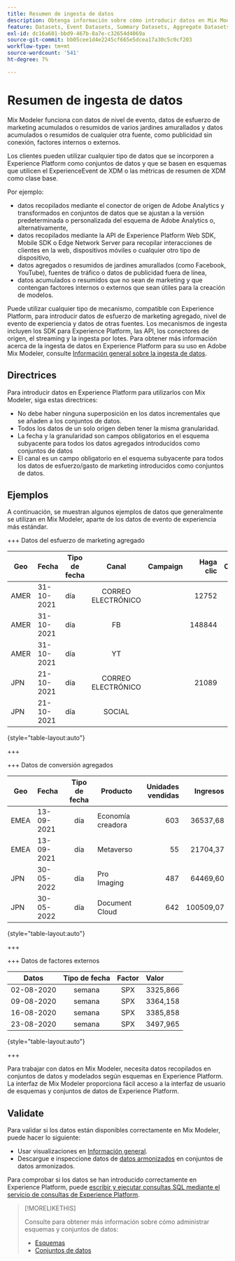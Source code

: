 ```yaml
---
title: Resumen de ingesta de datos
description: Obtenga información sobre cómo introducir datos en Mix Modeler.
feature: Datasets, Event Datasets, Summary Datasets, Aggregate Datasets
exl-id: dc16a601-bbd9-467b-8a7e-c32654d4069a
source-git-commit: bb05cee1d4e2245cf665e5dcea17a30c5c0cf203
workflow-type: tm+mt
source-wordcount: '541'
ht-degree: 7%

---
```


# Resumen de ingesta de datos

Mix Modeler funciona con datos de nivel de evento, datos de esfuerzo de marketing acumulados o resumidos de varios jardines amurallados y datos acumulados o resumidos de cualquier otra fuente, como publicidad sin conexión, factores internos o externos.

Los clientes pueden utilizar cualquier tipo de datos que se incorporen a Experience Platform como conjuntos de datos y que se basen en esquemas que utilicen el ExperienceEvent de XDM o las métricas de resumen de XDM como clase base.

Por ejemplo:

* datos recopilados mediante el conector de origen de Adobe Analytics y transformados en conjuntos de datos que se ajustan a la versión predeterminada o personalizada del esquema de Adobe Analytics o, alternativamente,
* datos recopilados mediante la API de Experience Platform Web SDK, Mobile SDK o Edge Network Server para recopilar interacciones de clientes en la web, dispositivos móviles o cualquier otro tipo de dispositivo,
* datos agregados o resumidos de jardines amurallados (como Facebook, YouTube), fuentes de tráfico o datos de publicidad fuera de línea,
* datos acumulados o resumidos que no sean de marketing y que contengan factores internos o externos que sean útiles para la creación de modelos.

Puede utilizar cualquier tipo de mecanismo, compatible con Experience Platform, para introducir datos de esfuerzo de marketing agregado, nivel de evento de experiencia y datos de otras fuentes. Los mecanismos de ingesta incluyen los SDK para Experience Platform, las API, los conectores de origen, el streaming y la ingesta por lotes. Para obtener más información acerca de la ingesta de datos en Experience Platform para su uso en Adobe Mix Modeler, consulte [Información general sobre la ingesta de datos](https://experienceleague.adobe.com/en/docs/experience-platform/ingestion/home).

## Directrices

Para introducir datos en Experience Platform para utilizarlos con Mix Modeler, siga estas directrices:

* No debe haber ninguna superposición en los datos incrementales que se añaden a los conjuntos de datos.
* Todos los datos de un solo origen deben tener la misma granularidad.
* La fecha y la granularidad son campos obligatorios en el esquema subyacente para todos los datos agregados introducidos como conjuntos de datos
* El canal es un campo obligatorio en el esquema subyacente para todos los datos de esfuerzo/gasto de marketing introducidos como conjuntos de datos.


## Ejemplos

A continuación, se muestran algunos ejemplos de datos que generalmente se utilizan en Mix Modeler, aparte de los datos de evento de experiencia más estándar.

+++ Datos del esfuerzo de marketing agregado

| Geo | Fecha | Tipo de fecha | Canal | Campaign | Haga clic | Obtenido | Participación | Impresión | Open | Propio | Enviado | Gasto |
|---|:--|---|:---:|---|--:|---|--:|---|---|---|--:|--:|
| AMER | 31-10-2021 | día | CORREO ELECTRÓNICO | | 12752 | | | | | | 1132945 | |
| AMER | 31-10-2021 | día | FB | | 148844 | | | | | | | 42111 |
| AMER | 31-10-2021 | día | YT | | | | 2314452 | | | | | 10540 |
| JPN | 21-10-2021 | día | CORREO ELECTRÓNICO | | 21089 | | | | | | 3283626 | |
| JPN | 21-10-2021 | día | SOCIAL | | | | 621 | | | | | 74512 |

{style="table-layout:auto"}

+++

+++ Datos de conversión agregados

| Geo | Fecha | Tipo de fecha | Producto | Unidades vendidas | Ingresos |
|---|:---|:---:|---|--:|--:|
| EMEA | 13-09-2021 | día | Economía creadora | 603 | 36537,68 |
| EMEA | 13-09-2021 | día | Metaverso | 55 | 21704,37 |
| JPN | 30-05-2022 | día | Pro Imaging | 487 | 64469,60 |
| JPN | 30-05-2022 | día | Document Cloud | 642 | 100509,07 |

{style="table-layout:auto"}

+++

+++ Datos de factores externos

| Datos | Tipo de fecha | Factor | Valor |
|---|:---:|:---:|:---|
| 02-08-2020 | semana | SPX | 3325,866 |
| 09-08-2020 | semana | SPX | 3364,158 |
| 16-08-2020 | semana | SPX | 3385,858 |
| 23-08-2020 | semana | SPX | 3497,965 |

{style="table-layout:auto"}

+++

Para trabajar con datos en Mix Modeler, necesita datos recopilados en conjuntos de datos y modelados según esquemas en Experience Platform. La interfaz de Mix Modeler proporciona fácil acceso a la interfaz de usuario de esquemas y conjuntos de datos de Experience Platform.


## Validate

Para validar si los datos están disponibles correctamente en Mix Modeler, puede hacer lo siguiente:

* Usar visualizaciones en [Información general](/help/overview.md).
* Descargue e inspeccione datos de [datos armonizados](/help/harmonize-data/overview.md) en conjuntos de datos armonizados.

Para comprobar si los datos se han introducido correctamente en Experience Platform, puede [escribir y ejecutar consultas SQL mediante el servicio de consultas de Experience Platform](https://experienceleague.adobe.com/en/docs/experience-platform/query/home).


>[!MORELIKETHIS]
>
>Consulte para obtener más información sobre cómo administrar esquemas y conjuntos de datos:
>
>* [Esquemas](schemas.md)
>* [Conjuntos de datos](datasets.md)
